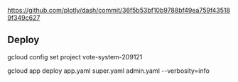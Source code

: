 https://github.com/plotly/dash/commit/36f5b53bf10b9788bf49ea759f435189f349c627

## Deploy

gcloud config set project vote-system-209121

gcloud app deploy app.yaml super.yaml admin.yaml --verbosity=info